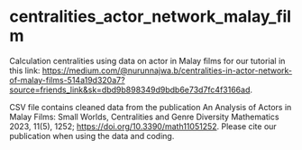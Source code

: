 # centralities_actor_network_malay_film
Calculation centralities using data on actor in Malay films for our tutorial in this link: https://medium.com/@nurunnajwa.b/centralities-in-actor-network-of-malay-films-514a19d320a7?source=friends_link&sk=dbd9b898349d9bdb6e73d7fc4f3166ad.

CSV file contains cleaned data from the publication An Analysis of Actors in Malay Films: Small Worlds, Centralities and Genre Diversity Mathematics 2023, 11(5), 1252; https://doi.org/10.3390/math11051252. Please cite our publication when using the data and coding.
